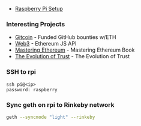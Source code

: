 * [Raspberry Pi Setup](raspi)

### Interesting Projects

* [Gitcoin][gitcoin] - Funded GitHub bounties w/ETH
* [Web3][web3] - Ethereum JS API
* [Mastering Ethereum][mastering-ethereum] - Mastering Ethereum Book
* [The Evolution of Trust][evolution-of-trust] - The Evolution of Trust

### SSH to rpi

```plain
ssh pi@<ip>
password: raspberry
```

### Sync geth on rpi to Rinkeby network

```bash
geth --syncmode "light" --rinkeby
```

[evolution-of-trust]: http://ncase.me/trust
[gitcoin]: https://gitcoin.co
[mastering-ethereum]: https://github.com/ethereumbook/ethereumbook
[web3]: https://github.com/ethereum/web3.js
